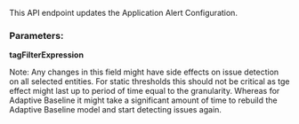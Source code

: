 This API endpoint updates the Application Alert Configuration.

### Parameters:

**tagFilterExpression**

Note: Any changes in this field might have side effects on issue detection on all selected entities. For static thresholds this
should not be critical as tge effect might last up to period of time equal to the granularity. Whereas for Adaptive Baseline it
might take a significant amount of time to rebuild the Adaptive Baseline model and start detecting issues again.
